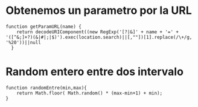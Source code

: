 # Obtenemos un parametro por la URL

```
function getParamURL(name) {
    return decodeURIComponent((new RegExp('[?|&]' + name + '=' + '([^&;]+?)(&|#|;|$)').exec(location.search)||[,""])[1].replace(/\+/g, '%20'))||null
  }
```

# Random entero entre dos intervalo

```
function randomEntre(min,max){
    return Math.floor( Math.random() * (max-min+1) + min);
}
```
